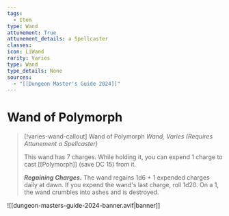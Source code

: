 ```yaml
---
tags:
  - Item
type: Wand
attunement: True
attunement_details: a Spellcaster
classes:
icon: LiWand
rarity: Varies
type: Wand
type_details: None
sources: 
  - "[[Dungeon Master's Guide 2024]]"
---
```

# Wand of Polymorph
>[!varies-wand-callout] Wand of Polymorph
>_Wand, Varies (Requires Attunement a Spellcaster)_
>
>This wand has 7 charges. While holding it, you can expend 1 charge to cast [[Polymorph]] (save DC 15) from it.
>
>**_Regaining Charges._** The wand regains 1d6 + 1 expended charges daily at dawn. If you expend the wand's last charge, roll 1d20. On a 1, the wand crumbles into ashes and is destroyed.
>


![[dungeon-masters-guide-2024-banner.avif|banner]]